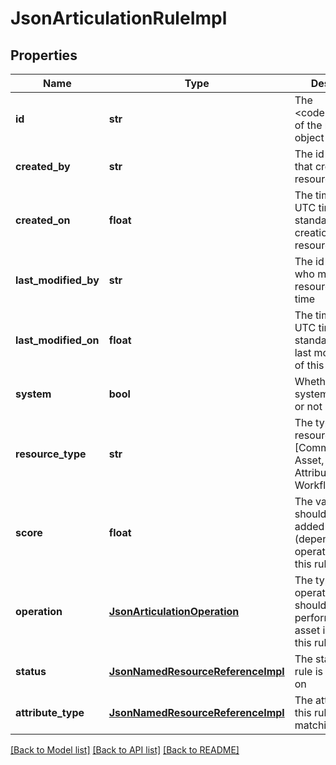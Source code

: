 # JsonArticulationRuleImpl

## Properties
Name | Type | Description | Notes
------------ | ------------- | ------------- | -------------
**id** | **str** | The &lt;code&gt;id&lt;/code&gt; of the represented object (entity) | 
**created_by** | **str** | The id of the user that created this resource | [optional] 
**created_on** | **float** | The timestamp (in UTC time standard) of the creation of this resource | [optional] 
**last_modified_by** | **str** | The id of the user who modified this resource the last time | [optional] 
**last_modified_on** | **float** | The timestamp (in UTC time standard) of the last modification of this resource | [optional] 
**system** | **bool** | Whether this is a system resource or not | [optional] 
**resource_type** | **str** | The type of this resource, i.e. [Community, Asset, Domain, Attribute, Relation, WorkflowInstance] | [optional] 
**score** | **float** | The value that should be either added or set (depending on the operation) when this rule matches | [optional] 
**operation** | [**JsonArticulationOperation**](JsonArticulationOperation.md) | The type of an operation that should be performed when asset is matching this rule | [optional] 
**status** | [**JsonNamedResourceReferenceImpl**](JsonNamedResourceReferenceImpl.md) | The status this rule is matching on | [optional] 
**attribute_type** | [**JsonNamedResourceReferenceImpl**](JsonNamedResourceReferenceImpl.md) | The attribute type this rule is matching on | [optional] 

[[Back to Model list]](../README.md#documentation-for-models) [[Back to API list]](../README.md#documentation-for-api-endpoints) [[Back to README]](../README.md)


